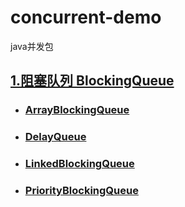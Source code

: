 # concurrent-demo
java并发包

## [1.阻塞队列 BlockingQueue](https://github.com/yangzhenlong/concurrent-demo/blob/master/1.BlockingQueue.md)
- ### [ArrayBlockingQueue](https://github.com/yangzhenlong/concurrent-demo/blob/master/1.1.ArrayBlockingQueue.md)
- ### [DelayQueue](https://github.com/yangzhenlong/concurrent-demo/blob/master/1.2.DelayQueue.md)
- ### [LinkedBlockingQueue](https://github.com/yangzhenlong/concurrent-demo/blob/master/1.3.LinkedBlockingQueue.md)
- ### [PriorityBlockingQueue](https://github.com/yangzhenlong/concurrent-demo/blob/master/1.4.PriorityBlockingQueue.md)